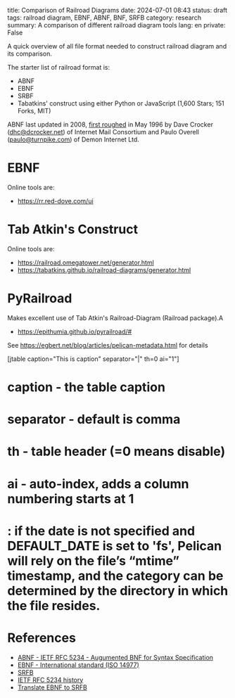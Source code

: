 title: Comparison of Railroad Diagrams
date: 2024-07-01 08:43
status: draft
tags: railroad diagram, EBNF, ABNF, BNF, SRFB
category: research
summary: A comparison of different railroad diagram tools
lang: en
private: False


A quick overview of all file format needed to construct railroad diagram and its comparison.

The starter list of railroad format is:

* ABNF
* EBNF
* SRBF
* Tabatkins' construct using either Python or JavaScript (1,600 Stars; 151 Forks, MIT)

ABNF last updated in 2008, [first roughed](https://datatracker.ietf.org/doc/rfc2234/) in May 1996 by Dave Crocker (dhc@dcrocker.net) of Internet Mail Consortium and Paulo Overell (paulo@turnpike.com) of Demon Internet Ltd.

EBNF 
====

Online tools are:

* https://rr.red-dove.com/ui


Tab Atkin's Construct 
=====================

Online tools are:

* https://railroad.omegatower.net/generator.html
* https://tabatkins.github.io/railroad-diagrams/generator.html

PyRailroad
====
Makes excellent use of Tab Atkin's Railroad-Diagram (Railroad package).A

* https://epithumia.github.io/pyrailroad/#


See https://egbert.net/blog/articles/pelican-metadata.html for details

[jtable caption="This is caption" separator="|" th=0 ai="1"]
# caption - the table caption
# separator - default is comma
# th - table header (=0 means disable)
# ai - auto-index, adds a column numbering starts at 1

# : if the date is not specified and DEFAULT_DATE is set to 'fs', Pelican will rely on the file’s “mtime” timestamp, and the category can be determined by the directory in which the file resides.


References
==========
* [ABNF - IETF RFC 5234 - Augumented BNF for Syntax Specification](https://datatracker.ietf.org/doc/html/rfc5234)
* [EBNF - International standard (ISO 14977)](https://en.wikipedia.org/wiki/International_standard)
* [SRFB](https://github.com/gbrault/railroad-diagrams/blob/gh-pages/live/doc/readme.md/)
* [IETF RFC 5234 history](https://datatracker.ietf.org/doc/rfc2234/)
* [Translate EBNF to SRFB](https://github.com/gbrault/railroad-diagrams)
